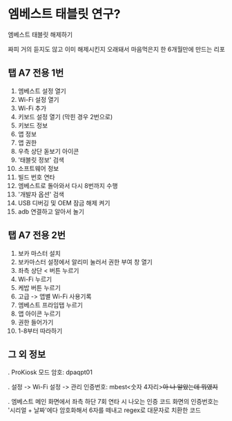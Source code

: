 # 엠베스트 태블릿 연구?
엠베스트 태블릿 해제하기

짜피 거의 듣지도 않고 이미 해제시킨지 오래돼서 마음먹은지 한 6개월만에 만드는 리포

## 탭 A7 전용 1번 
1. 엠베스트 설정 열기
2. Wi-Fi 설정 열기
3. Wi-Fi 추가
4. 키보드 설정 열기 (막힌 경우 2번으로)
5. 키보드 정보
6. 앱 정보
7. 앱 권한
8. 우측 상단 돋보기 아이콘
9. '태블릿 정보' 검색
10. 소프트웨어 정보
11. 빌드 번호 연타
12. 엠베스트로 돌아와서 다시 8번까지 수행
13. '개발자 옵션' 검색
14. USB 디버깅 및 OEM 잠금 해제 켜기
15. adb 연결하고 알아서 놀기

## 탭 A7 전용 2번
1. 보카 마스터 설치
2. 보카마스터 설정에서 알리미 눌러서 권한 부여 창 열기
3. 좌측 상단 < 버튼 누르기
4. Wi-Fi 누르기
5. 케밥 버튼 누르기
6. 고급 -> 앱별 Wi-Fi 사용기록
7. 엠베스트 프라임탭 누르기
8. 앱 아이콘 누르기
9. 권한 들어가기
10. 1-8부터 따라하기

## 그 외 정보
. ProKiosk 모드 암호: dpaqpt01

. 설정 -> Wi-Fi 설정 -> 관리 인증번호: mbest<숫자 4자리>~~아 나 알았는데 뭐였지~~

. 엠베스트 메인 화면에서 좌측 하단 7회 연타 시 나오는 인증 코드 화면의 인증번호는 '시리얼 + 날짜'에다 암호화해서 6자를 떼내고 regex로 대문자로 치환한 코드
